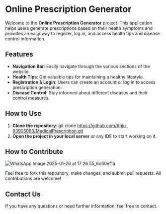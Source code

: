 # Online Prescription Generator

Welcome to the **Online Prescription Generator** project. This application helps users generate prescriptions based on their health symptoms and provides an easy way to register, log in, and access health tips and disease control information.

## Features

- **Navigation Bar**: Easily navigate through the various sections of the website.
- **Health Tips**: Get valuable tips for maintaining a healthy lifestyle.
- **Registration & Login**: Users can create an account or log in to access prescription generation.
- **Disease Control**: Stay informed about different diseases and their control measures.

## How to Use

1. **Clone the repository**:
git clone https://github.com/Anju-93905063/MedicalPrescription.git
2. **Open the project in your local server** or any IDE to start working on it.



## How to Contribute
![WhatsApp Image 2025-01-26 at 17 26 55_6c60ef1a](https://github.com/user-attachments/assets/34505476-a837-4e2d-be7a-25f7041fec8d)


Feel free to fork this repository, make changes, and submit pull requests. All contributions are welcome!

## Contact Us

If you have any questions or need further information, feel free to contact.
